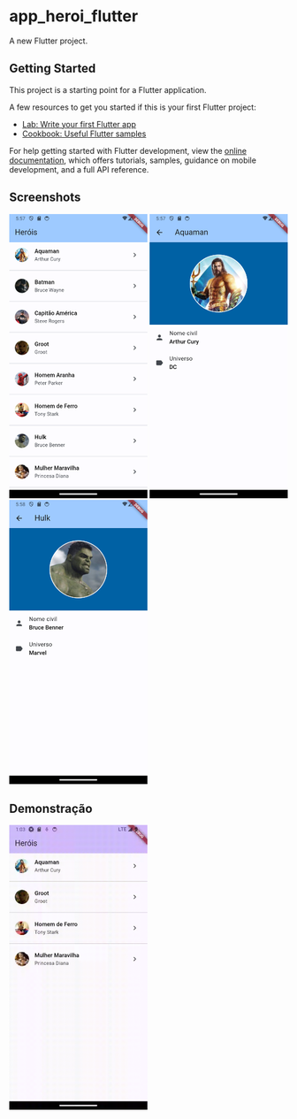 # app_heroi_flutter

A new Flutter project.

## Getting Started

This project is a starting point for a Flutter application.

A few resources to get you started if this is your first Flutter project:

- [Lab: Write your first Flutter app](https://docs.flutter.dev/get-started/codelab)
- [Cookbook: Useful Flutter samples](https://docs.flutter.dev/cookbook)

For help getting started with Flutter development, view the
[online documentation](https://docs.flutter.dev/), which offers tutorials,
samples, guidance on mobile development, and a full API reference.

## Screenshots
<img src="https://github.com/rlhorochovec/app_heroi_flutter/blob/develop/screenshots/hero_list.png" width="250" /> <img src="https://github.com/rlhorochovec/app_heroi_flutter/blob/develop/screenshots/hero_detail_01.png" width="250" /> <img src="https://github.com/rlhorochovec/app_heroi_flutter/blob/develop/screenshots/hero_detail_02.png" width="250" />

## Demonstração

<img src="https://github.com/rlhorochovec/app_heroi_flutter/blob/develop/screenshots/demo.gif" width="250" />